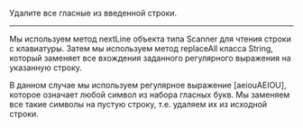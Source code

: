 Удалите все гласные из введенной строки.

---

Мы используем метод nextLine объекта типа Scanner для чтения строки с клавиатуры. Затем мы используем метод replaceAll класса String, который заменяет все вхождения заданного регулярного выражения на указанную строку.

В данном случае мы используем регулярное выражение [aeiouAEIOU], которое означает любой символ из набора гласных букв. Мы заменяем все такие символы на пустую строку, т.е. удаляем их из исходной строки.
